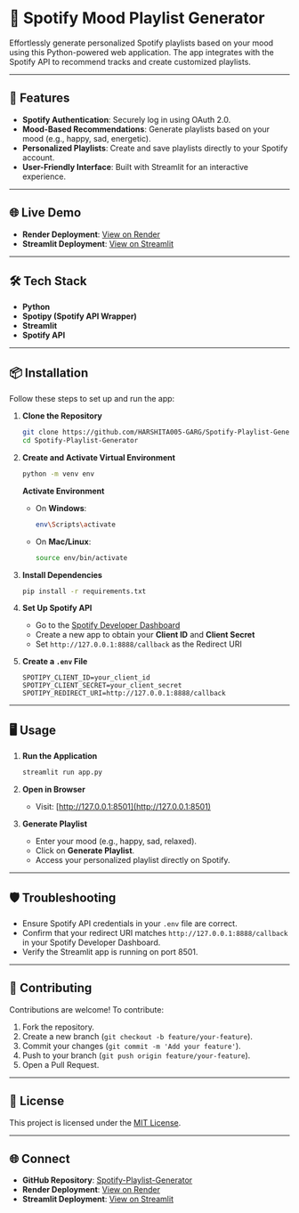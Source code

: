 # 🎵 **Spotify Mood Playlist Generator**  

Effortlessly generate personalized Spotify playlists based on your mood using this Python-powered web application. The app integrates with the Spotify API to recommend tracks and create customized playlists.  

---

## 🚀 **Features**  

- **Spotify Authentication**: Securely log in using OAuth 2.0.  
- **Mood-Based Recommendations**: Generate playlists based on your mood (e.g., happy, sad, energetic).  
- **Personalized Playlists**: Create and save playlists directly to your Spotify account.  
- **User-Friendly Interface**: Built with Streamlit for an interactive experience.  

---

## 🌐 **Live Demo**  

- **Render Deployment**: [View on Render](https://your-render-link-here.com)  
- **Streamlit Deployment**: [View on Streamlit](https://your-streamlit-link-here.com)  

---

## 🛠 **Tech Stack**  

- **Python**  
- **Spotipy (Spotify API Wrapper)**  
- **Streamlit**  
- **Spotify API**  

---

## 📦 **Installation**  

Follow these steps to set up and run the app:  

1. **Clone the Repository**  
    ```bash
    git clone https://github.com/HARSHITA005-GARG/Spotify-Playlist-Generator.git
    cd Spotify-Playlist-Generator
    ```

2. **Create and Activate Virtual Environment**  
    ```bash
    python -m venv env
    ```
    **Activate Environment**  
    - On **Windows**:  
      ```bash
      env\Scripts\activate
      ```
    - On **Mac/Linux**:  
      ```bash
      source env/bin/activate
      ```

3. **Install Dependencies**  
    ```bash
    pip install -r requirements.txt
    ```

4. **Set Up Spotify API**  
    - Go to the [Spotify Developer Dashboard](https://developer.spotify.com/dashboard/applications)  
    - Create a new app to obtain your **Client ID** and **Client Secret**  
    - Set `http://127.0.0.1:8888/callback` as the Redirect URI  

5. **Create a `.env` File**  
    ```env
    SPOTIPY_CLIENT_ID=your_client_id
    SPOTIPY_CLIENT_SECRET=your_client_secret
    SPOTIPY_REDIRECT_URI=http://127.0.0.1:8888/callback
    ```

---

## 🖥 **Usage**  

1. **Run the Application**  
    ```bash
    streamlit run app.py
    ```

2. **Open in Browser**  
    - Visit: [http://127.0.0.1:8501](http://127.0.0.1:8501)  

3. **Generate Playlist**  
    - Enter your mood (e.g., happy, sad, relaxed).  
    - Click on **Generate Playlist**.  
    - Access your personalized playlist directly on Spotify.  

---

## 🛡 **Troubleshooting**  

- Ensure Spotify API credentials in your `.env` file are correct.  
- Confirm that your redirect URI matches `http://127.0.0.1:8888/callback` in your Spotify Developer Dashboard.  
- Verify the Streamlit app is running on port 8501.  

---

## 🌿 **Contributing**  

Contributions are welcome! To contribute:  
1. Fork the repository.  
2. Create a new branch (`git checkout -b feature/your-feature`).  
3. Commit your changes (`git commit -m 'Add your feature'`).  
4. Push to your branch (`git push origin feature/your-feature`).  
5. Open a Pull Request.  

---

## 📜 **License**  

This project is licensed under the [MIT License](LICENSE).  

---

## 🌐 **Connect**  

- **GitHub Repository**: [Spotify-Playlist-Generator](https://github.com/HARSHITA005-GARG/Spotify-Playlist-Generator)  
- **Render Deployment**: [View on Render](https://spotify-playlist-generator-f4mr.onrender.com)
- **Streamlit Deployment**: [View on Streamlit](https://spotify-playlist-generator-005.streamlit.app/)  
